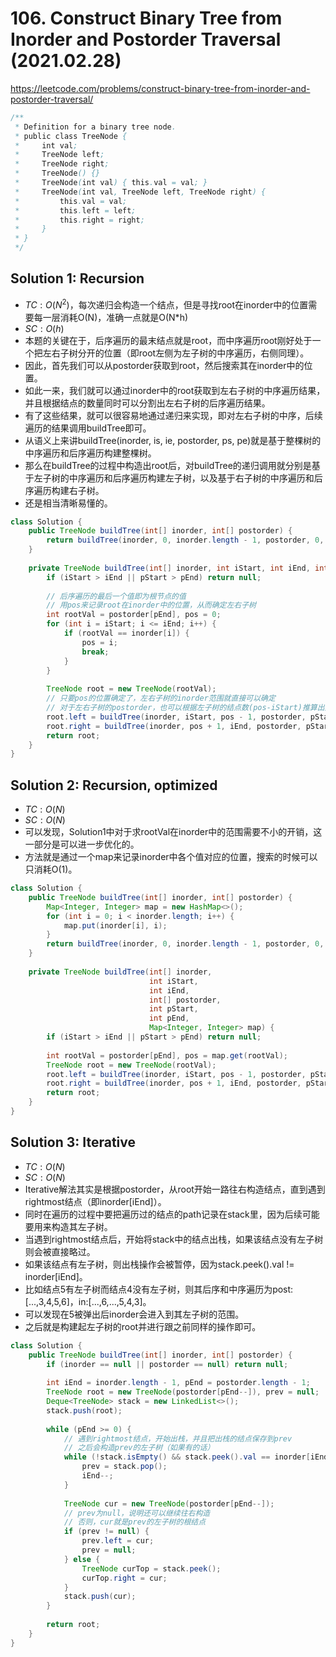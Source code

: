 # 106. Construct Binary Tree from Inorder and Postorder Traversal (2021.02.28)

https://leetcode.com/problems/construct-binary-tree-from-inorder-and-postorder-traversal/

```java
/**
 * Definition for a binary tree node.
 * public class TreeNode {
 *     int val;
 *     TreeNode left;
 *     TreeNode right;
 *     TreeNode() {}
 *     TreeNode(int val) { this.val = val; }
 *     TreeNode(int val, TreeNode left, TreeNode right) {
 *         this.val = val;
 *         this.left = left;
 *         this.right = right;
 *     }
 * }
 */
```

## Solution 1: Recursion

- $TC:O(N^2)$，每次递归会构造一个结点，但是寻找root在inorder中的位置需要每一层消耗O(N)，准确一点就是O(N*h)
- $SC:O(h)$
- 本题的关键在于，后序遍历的最末结点就是root，而中序遍历root刚好处于一个把左右子树分开的位置（即root左侧为左子树的中序遍历，右侧同理）。
- 因此，首先我们可以从postorder获取到root，然后搜索其在inorder中的位置。
- 如此一来，我们就可以通过inorder中的root获取到左右子树的中序遍历结果，并且根据结点的数量同时可以分割出左右子树的后序遍历结果。
- 有了这些结果，就可以很容易地通过递归来实现，即对左右子树的中序，后续遍历的结果调用buildTree即可。
- 从语义上来讲buildTree(inorder, is, ie, postorder, ps, pe)就是基于整棵树的中序遍历和后序遍历构建整棵树。
- 那么在buildTree的过程中构造出root后，对buildTree的递归调用就分别是基于左子树的中序遍历和后序遍历构建左子树，以及基于右子树的中序遍历和后序遍历构建右子树。
- 还是相当清晰易懂的。

```java
class Solution {
    public TreeNode buildTree(int[] inorder, int[] postorder) {
        return buildTree(inorder, 0, inorder.length - 1, postorder, 0, postorder.length - 1);
    }
    
    private TreeNode buildTree(int[] inorder, int iStart, int iEnd, int[] postorder, int pStart, int pEnd) {
        if (iStart > iEnd || pStart > pEnd) return null;
        
        // 后序遍历的最后一个值即为根节点的值
        // 用pos来记录root在inorder中的位置，从而确定左右子树
        int rootVal = postorder[pEnd], pos = 0;
        for (int i = iStart; i <= iEnd; i++) {
            if (rootVal == inorder[i]) {
                pos = i;
                break;
            }
        }
        
        TreeNode root = new TreeNode(rootVal);
        // 只要pos的位置确定了，左右子树的inorder范围就直接可以确定
        // 对于左右子树的postorder，也可以根据左子树的结点数(pos-iStart)推算出对应的范围
        root.left = buildTree(inorder, iStart, pos - 1, postorder, pStart, pStart + pos - iStart - 1);
        root.right = buildTree(inorder, pos + 1, iEnd, postorder, pStart + pos - iStart, pEnd - 1);
        return root;
    }
}
```

## Solution 2: Recursion, optimized

- $TC:O(N)$
- $SC:O(N)$
- 可以发现，Solution1中对于求rootVal在inorder中的范围需要不小的开销，这一部分是可以进一步优化的。
- 方法就是通过一个map来记录inorder中各个值对应的位置，搜索的时候可以只消耗O(1)。

```java
class Solution {
    public TreeNode buildTree(int[] inorder, int[] postorder) {
        Map<Integer, Integer> map = new HashMap<>();
        for (int i = 0; i < inorder.length; i++) {
            map.put(inorder[i], i);
        }
        return buildTree(inorder, 0, inorder.length - 1, postorder, 0, postorder.length - 1, map);
    }
    
    private TreeNode buildTree(int[] inorder, 
                               int iStart, 
                               int iEnd, 
                               int[] postorder, 
                               int pStart, 
                               int pEnd, 
                               Map<Integer, Integer> map) {
        if (iStart > iEnd || pStart > pEnd) return null;
        
        int rootVal = postorder[pEnd], pos = map.get(rootVal);
        TreeNode root = new TreeNode(rootVal);
        root.left = buildTree(inorder, iStart, pos - 1, postorder, pStart, pStart + pos - iStart - 1, map);
        root.right = buildTree(inorder, pos + 1, iEnd, postorder, pStart + pos - iStart, pEnd - 1, map);
        return root;
    }
}
```

## Solution 3: Iterative

- $TC:O(N)$
- $SC:O(N)$
- Iterative解法其实是根据postorder，从root开始一路往右构造结点，直到遇到rightmost结点（即inorder[iEnd]）。
- 同时在遍历的过程中要把遍历过的结点的path记录在stack里，因为后续可能要用来构造其左子树。
- 当遇到rightmost结点后，开始将stack中的结点出栈，如果该结点没有左子树则会被直接略过。
- 如果该结点有左子树，则出栈操作会被暂停，因为stack.peek().val != inorder[iEnd]。
- 比如结点5有左子树而结点4没有左子树，则其后序和中序遍历为post:[...,3,4,5,6]，in:[...,6,...,5,4,3]。
- 可以发现在5被弹出后inorder会进入到其左子树的范围。
- 之后就是构建起左子树的root并进行跟之前同样的操作即可。

```java
class Solution {
    public TreeNode buildTree(int[] inorder, int[] postorder) {
        if (inorder == null || postorder == null) return null;
        
        int iEnd = inorder.length - 1, pEnd = postorder.length - 1;
        TreeNode root = new TreeNode(postorder[pEnd--]), prev = null;
        Deque<TreeNode> stack = new LinkedList<>();
        stack.push(root);
        
        while (pEnd >= 0) {
            // 遇到rightmost结点，开始出栈，并且把出栈的结点保存到prev
            // 之后会构造prev的左子树（如果有的话）
            while (!stack.isEmpty() && stack.peek().val == inorder[iEnd]) {
                prev = stack.pop();
                iEnd--;
            }
            
            TreeNode cur = new TreeNode(postorder[pEnd--]);
            // prev为null，说明还可以继续往右构造
            // 否则，cur就是prev的左子树的根结点
            if (prev != null) {
                prev.left = cur;
                prev = null;
            } else {
                TreeNode curTop = stack.peek();
                curTop.right = cur;
            }
            stack.push(cur);
        }
        
        return root;
    }
}
```